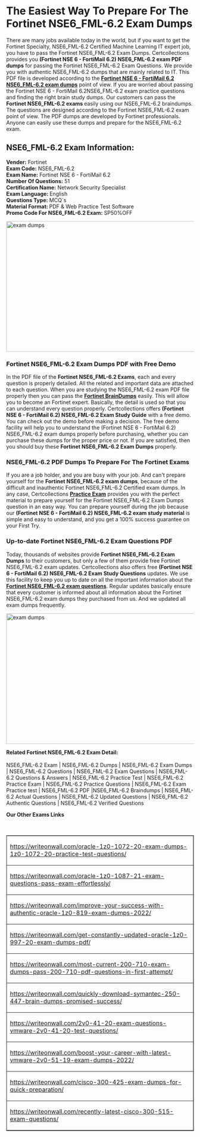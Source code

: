 <h1>The Easiest Way To Prepare For The Fortinet NSE6_FML-6.2 Exam Dumps</h1>

<p>There are many jobs available today in the world, but if you want to get the Fortinet Specialty, NSE6_FML-6.2 Certified Machine Learning IT expert job, you have to pass the Fortinet NSE6_FML-6.2 Exam Dumps. Certcollections provides you <strong>(Fortinet NSE 6 - FortiMail 6.2) NSE6_FML-6.2 exam PDF dumps</strong> for passing the Fortinet NSE6_FML-6.2 Exam Questions. We provide you with authentic NSE6_FML-6.2 dumps that are mainly related to IT. This PDF file is developed according to the <a href="https://www.certsofficial.com/fortinet/nse6_fml-6.2-questions"><strong>Fortinet NSE 6 - FortiMail 6.2 NSE6_FML-6.2 exam dumps</strong></a> point of view. If you are worried about passing the Fortinet NSE 6 - FortiMail 6.2NSE6_FML-6.2 exam practice questions and finding the right brain study dumps. Our customers can pass the <strong>Fortinet NSE6_FML-6.2 exams </strong>easily using our NSE6_FML-6.2 braindumps. The questions are designed according to the Fortinet NSE6_FML-6.2 exam point of view. The PDF dumps are developed by Fortinet professionals. Anyone can easily use these dumps and prepare for the NSE6_FML-6.2 exam.</p>

<h2><strong>NSE6_FML-6.2 Exam Information:</strong></h2>

<p><strong>Vender:</strong> Fortinet<br />
<strong>Exam Code:</strong> NSE6_FML-6.2<br />
<strong>Exam Name:</strong> Fortinet NSE 6 - FortiMail 6.2<br />
<strong>Number Of Questions:</strong> 51<br />
<strong>Certification Name:</strong> Network Security Specialist<br />
<strong>Exam Language: </strong>English<br />
<strong>Questions Type:</strong> MCQ`s<br />
<strong>Material Format: </strong>PDF &amp; Web Practice Test Software<br />
<strong>Promo Code For NSE6_FML-6.2 Exam:</strong> SP50%OFF</p>

<p><a href="https://www.certsofficial.com/fortinet/nse6_fml-6.2-questions"><img alt="exam dumps" src="https://www.certcollections.com/uploads/content/certsofficial.jpg" style="height:350px; width:750px" /></a></p>

<h3><strong>Fortinet NSE6_FML-6.2 Exam Dumps PDF with Free Demo</strong></h3>

<p>In the PDF file of the <strong>Fortinet NSE6_FML-6.2 Exams</strong>, each and every question is properly detailed. All the related and important data are attached to each question. When you are studying the NSE6_FML-6.2 exam PDF file properly then you can pass the <a href="https://www.certsofficial.com/fortinet-dumps"><strong>Fortinet BrainDumps</strong></a> easily. This will allow you to become an Fortinet expert. Basically, the detail is used so that you can understand every question properly. Certcollections offers <strong>(Fortinet NSE 6 - FortiMail 6.2) NSE6_FML-6.2 Exam Study Guide</strong> with a free demo. You can check out the demo before making a decision. The free demo facility will help you to understand the (Fortinet NSE 6 - FortiMail 6.2) NSE6_FML-6.2 exam dumps properly before purchasing, whether you can purchase these dumps for the proper price or not. If you are satisfied, then you should buy these <strong>Fortinet NSE6_FML-6.2 Exam Dumps</strong> properly.</p>

<h3><strong>NSE6_FML-6.2 PDF Dumps To Prepare For The Fortinet Exams</strong></h3>

<p>If you are a job holder, and you are busy with your job. And can&#39;t prepare yourself for the <strong>Fortinet NSE6_FML-6.2 exam dumps</strong>, because of the difficult and inauthentic Fortinet NSE6_FML-6.2 Certified exam dumps. In any case, Certcollections <strong><a href="https://www.certsofficial.com/">Practice Exam</a></strong> provides you with the perfect material to prepare yourself for the Fortinet NSE6_FML-6.2 Exam Dumps question in an easy way. You can prepare yourself during the job because our <strong>(Fortinet NSE 6 - FortiMail 6.2) NSE6_FML-6.2 exam study material</strong> is simple and easy to understand, and you get a 100% success guarantee on your First Try.</p>

<h3><strong>Up-to-date Fortinet NSE6_FML-6.2 Exam Questions PDF</strong></h3>

<p>Today, thousands of websites provide <strong>Fortinet NSE6_FML-6.2 Exam Dumps</strong> to their customers, but only a few of them provide free Fortinet NSE6_FML-6.2 exam updates. Certcollections also offers free <strong>(Fortinet NSE 6 - FortiMail 6.2) NSE6_FML-6.2 Exam Study Questions</strong> updates. We use this facility to keep you up to date on all the important information about the <a href="https://www.certsofficial.com/fortinet/nse6_fml-6.2-questions"><strong>Fortinet NSE6_FML-6.2 exam questions</strong></a>. Regular updates basically ensure that every customer is informed about all information about the Fortinet NSE6_FML-6.2 exam dumps they purchased from us. And we updated all exam dumps frequently.</p>

<p><a href="https://www.certsofficial.com/fortinet/nse6_fml-6.2-questions"><img alt="exam dumps " src="https://www.certcollections.com/uploads/content/certsofficial2.jpg" style="height:350px; width:750px" /></a></p>

<p><strong>Related Fortinet NSE6_FML-6.2 Exam Detail:</strong><br />
<br />
NSE6_FML-6.2 Exam | NSE6_FML-6.2 Dumps | NSE6_FML-6.2 Exam Dumps | NSE6_FML-6.2 Questions | NSE6_FML-6.2 Exam Questions | NSE6_FML-6.2 Questions &amp; Answers | NSE6_FML-6.2 Practice Test | NSE6_FML-6.2 Practice Exam | NSE6_FML-6.2 Practice Questions | NSE6_FML-6.2 Exam Practice test | NSE6_FML-6.2 PDF |NSE6_FML-6.2 Braindumps | NSE6_FML-6.2 Actual Questions | NSE6_FML-6.2 Updated Questions | NSE6_FML-6.2 Authentic Questions | NSE6_FML-6.2 Verified Questions</p>

<p><strong>Our Other Exams Links</strong></p>

<p>&nbsp;</p>

<table border="1" cellpadding="0" cellspacing="0">
	<tbody>
		<tr>
			<td>
			<p><a href="https://writeonwall.com/oracle-1z0-1072-20-exam-dumps-1z0-1072-20-practice-test-questions/" target="_blank">https://writeonwall.com/oracle-1z0-1072-20-exam-dumps-1z0-1072-20-practice-test-questions/</a></p>
			</td>
		</tr>
		<tr>
			<td>
			<p><a href="https://writeonwall.com/oracle-1z0-1087-21-exam-questions-pass-exam-effortlessly/" target="_blank">https://writeonwall.com/oracle-1z0-1087-21-exam-questions-pass-exam-effortlessly/</a></p>
			</td>
		</tr>
		<tr>
			<td>
			<p><a href="https://writeonwall.com/improve-your-success-with-authentic-oracle-1z0-819-exam-dumps-2022/" target="_blank">https://writeonwall.com/improve-your-success-with-authentic-oracle-1z0-819-exam-dumps-2022/</a></p>
			</td>
		</tr>
		<tr>
			<td>
			<p><a href="https://writeonwall.com/get-constantly-updated-oracle-1z0-997-20-exam-dumps-pdf/" target="_blank">https://writeonwall.com/get-constantly-updated-oracle-1z0-997-20-exam-dumps-pdf/</a></p>
			</td>
		</tr>
		<tr>
			<td>
			<p><a href="https://writeonwall.com/most-current-200-710-exam-dumps-pass-200-710-pdf-questions-in-first-attempt/" target="_blank">https://writeonwall.com/most-current-200-710-exam-dumps-pass-200-710-pdf-questions-in-first-attempt/</a></p>
			</td>
		</tr>
		<tr>
			<td>
			<p><a href="https://writeonwall.com/quickly-download-symantec-250-447-brain-dumps-promised-success/" target="_blank">https://writeonwall.com/quickly-download-symantec-250-447-brain-dumps-promised-success/</a></p>
			</td>
		</tr>
		<tr>
			<td>
			<p><a href="https://writeonwall.com/2v0-41-20-exam-questions-vmware-2v0-41-20-test-questions/" target="_blank">https://writeonwall.com/2v0-41-20-exam-questions-vmware-2v0-41-20-test-questions/</a></p>
			</td>
		</tr>
		<tr>
			<td>
			<p><a href="https://writeonwall.com/boost-your-career-with-latest-vmware-2v0-51-19-exam-dumps-2022/" target="_blank">https://writeonwall.com/boost-your-career-with-latest-vmware-2v0-51-19-exam-dumps-2022/</a></p>
			</td>
		</tr>
		<tr>
			<td>
			<p><a href="https://writeonwall.com/cisco-300-425-exam-dumps-for-quick-preparation/" target="_blank">https://writeonwall.com/cisco-300-425-exam-dumps-for-quick-preparation/</a></p>
			</td>
		</tr>
		<tr>
			<td>
			<p><a href="https://writeonwall.com/recently-latest-cisco-300-515-exam-questions/" target="_blank">https://writeonwall.com/recently-latest-cisco-300-515-exam-questions/</a></p>
			</td>
		</tr>
	</tbody>
</table>
